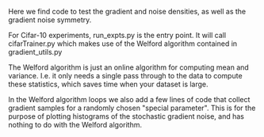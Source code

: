 Here we find code to test the gradient and noise densities, as well as the gradient noise symmetry.

For Cifar-10 experiments, run_expts.py is the entry point.
It will call cifarTrainer.py which makes use of the Welford algorithm contained in gradient_utils.py

The Welford algorithm is just an online algorithm for computing mean and variance. I.e. it only needs a single pass through to the data to compute these statistics, which saves time when your dataset is large.

In the Welford algorithm loops we also add a few lines of code that collect gradient samples for a randomly chosen "special parameter". This is for the purpose of plotting histograms of the stochastic gradient noise, and has nothing to do with the Welford algorithm.
